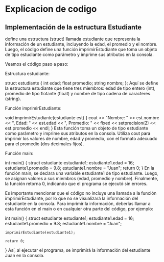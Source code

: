 # Explicacion de codigo

## Implementación de la estructura Estudiante

define una estructura (struct) llamada estudiante que representa la información de un estudiante, incluyendo la edad, el promedio y el nombre. Luego, el código define una función imprimirEstudiante que toma un objeto de tipo estudiante como parámetro y imprime sus atributos en la consola.

Veamos el código paso a paso:

Estructura estudiante:


struct estudiante {
    int edad;
    float promedio;
    string nombre;
};
Aquí se define la estructura estudiante que tiene tres miembros: edad de tipo entero (int), promedio de tipo flotante (float) y nombre de tipo cadena de caracteres (string).

Función imprimirEstudiante:


void imprimirEstudiante(estudiante est) {
    cout << "Nombre: " << est.nombre << ", Edad: " << est.edad << ", Promedio: " << fixed << setprecision(2) << est.promedio << endl;
}
Esta función toma un objeto de tipo estudiante como parámetro y imprime sus atributos en la consola. Utiliza cout para imprimir los valores de nombre, edad y promedio, con el formato adecuado para el promedio (dos decimales fijos).

Función main:


int main() {
    struct estudiante estudiante1;
    estudiante1.edad = 16;
    estudiante1.promedio = 9.8;
    estudiante1.nombre = "Juan";
    return 0;
}
En la función main, se declara una variable estudiante1 de tipo estudiante. Luego, se asignan valores a sus miembros (edad, promedio y nombre). Finalmente, la función retorna 0, indicando que el programa se ejecutó sin errores.

Es importante mencionar que el código no incluye una llamada a la función imprimirEstudiante, por lo que no se visualizará la información del estudiante en la consola. Para imprimir la información, deberías llamar a esta función en el main o en cualquier otra parte del código, por ejemplo:


int main() {
    struct estudiante estudiante1;
    estudiante1.edad = 16;
    estudiante1.promedio = 9.8;
    estudiante1.nombre = "Juan";

    imprimirEstudiante(estudiante1);

    return 0;
}
Así, al ejecutar el programa, se imprimirá la información del estudiante Juan en la consola.

